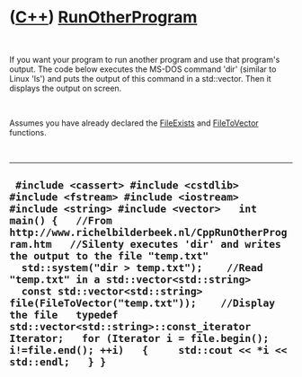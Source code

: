 
 

 

 

 

 

([C++](Cpp.md)) [RunOtherProgram](CppRunOtherProgram.md)
==========================================================

 

If you want your program to run another program and use that program's
output. The code below executes the MS-DOS command 'dir' (similar to
Linux 'ls') and puts the output of this command in a std::vector. Then
it displays the output on screen.

 

Assumes you have already declared the [FileExists](CppFileExists.md)
and [FileToVector](CppFileToVector.md) functions.

 

  ---------------------------------------------------------------------------------------------------------------------------------------------------------------------------------------------------------------------------------------------------------------------------------------------------------------------------------------------------------------------------------------------------------------------------------------------------------------------------------------------------------------------------------------------------------------------------------------------------------------------
  ` #include <cassert> #include <cstdlib> #include <fstream> #include <iostream> #include <string> #include <vector>   int main() {   //From http://www.richelbilderbeek.nl/CppRunOtherProgram.htm   //Silenty executes 'dir' and writes the output to the file "temp.txt"   std::system("dir > temp.txt");    //Read "temp.txt" in a std::vector<std::string>   const std::vector<std::string> file(FileToVector("temp.txt"));    //Display the file   typedef std::vector<std::string>::const_iterator Iterator;   for (Iterator i = file.begin(); i!=file.end(); ++i)   {     std::cout << *i << std::endl;   } }`
  ---------------------------------------------------------------------------------------------------------------------------------------------------------------------------------------------------------------------------------------------------------------------------------------------------------------------------------------------------------------------------------------------------------------------------------------------------------------------------------------------------------------------------------------------------------------------------------------------------------------------

 

 

 

 

 

 


